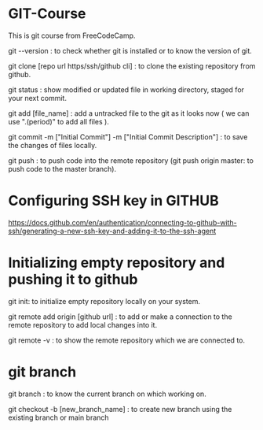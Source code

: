 # GIT-Course
This is git course from FreeCodeCamp.

git --version : to check whether git is installed or to know the version of git.

git clone [repo url https/ssh/github cli] : to clone the existing repository from github.

git status : show modified or updated file in working directory, staged for your next commit.

git add [file_name] : add a untracked file to the git as it looks now ( we can use ".(period)" to add all files ).

git commit -m ["Initial Commit"]  -m ["Initial Commit Description"] : to save the changes of files locally.

git push : to push code into the remote repository (git push origin master: to push code to the master branch).

# Configuring SSH key in GITHUB
https://docs.github.com/en/authentication/connecting-to-github-with-ssh/generating-a-new-ssh-key-and-adding-it-to-the-ssh-agent

# Initializing empty repository and pushing it to github
git init: to initialize empty repository locally on your system.

git remote add origin [github url] : to add or make a connection to the remote repository to add local changes into it.

git remote -v : to show the remote repository which we are connected to.

# git branch

git branch : to know the current branch on which working on.

git checkout -b [new_branch_name] : to create new branch using the existing branch or main branch
